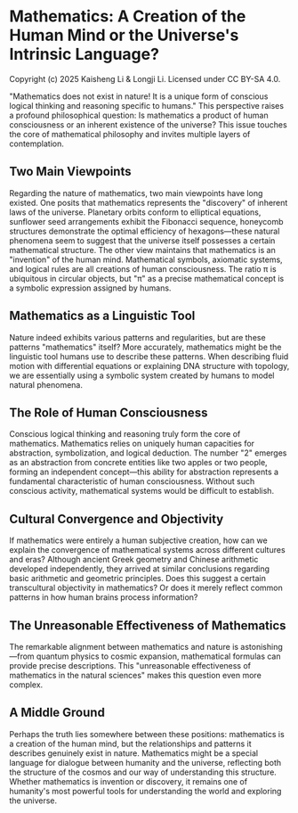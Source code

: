 # Mathematics: A Creation of the Human Mind or the Universe's Intrinsic Language?

Copyright (c) 2025 Kaisheng Li & Longji Li. Licensed under CC BY-SA 4.0.

"Mathematics does not exist in nature! It is a unique form of conscious logical thinking and reasoning specific to humans." This perspective raises a profound philosophical question: Is mathematics a product of human consciousness or an inherent existence of the universe? This issue touches the core of mathematical philosophy and invites multiple layers of contemplation.

## Two Main Viewpoints

Regarding the nature of mathematics, two main viewpoints have long existed. One posits that mathematics represents the "discovery" of inherent laws of the universe. Planetary orbits conform to elliptical equations, sunflower seed arrangements exhibit the Fibonacci sequence, honeycomb structures demonstrate the optimal efficiency of hexagons—these natural phenomena seem to suggest that the universe itself possesses a certain mathematical structure. The other view maintains that mathematics is an "invention" of the human mind. Mathematical symbols, axiomatic systems, and logical rules are all creations of human consciousness. The ratio π is ubiquitous in circular objects, but "π" as a precise mathematical concept is a symbolic expression assigned by humans.

## Mathematics as a Linguistic Tool

Nature indeed exhibits various patterns and regularities, but are these patterns "mathematics" itself? More accurately, mathematics might be the linguistic tool humans use to describe these patterns. When describing fluid motion with differential equations or explaining DNA structure with topology, we are essentially using a symbolic system created by humans to model natural phenomena.

## The Role of Human Consciousness

Conscious logical thinking and reasoning truly form the core of mathematics. Mathematics relies on uniquely human capacities for abstraction, symbolization, and logical deduction. The number "2" emerges as an abstraction from concrete entities like two apples or two people, forming an independent concept—this ability for abstraction represents a fundamental characteristic of human consciousness. Without such conscious activity, mathematical systems would be difficult to establish.

## Cultural Convergence and Objectivity

If mathematics were entirely a human subjective creation, how can we explain the convergence of mathematical systems across different cultures and eras? Although ancient Greek geometry and Chinese arithmetic developed independently, they arrived at similar conclusions regarding basic arithmetic and geometric principles. Does this suggest a certain transcultural objectivity in mathematics? Or does it merely reflect common patterns in how human brains process information?

## The Unreasonable Effectiveness of Mathematics

The remarkable alignment between mathematics and nature is astonishing—from quantum physics to cosmic expansion, mathematical formulas can provide precise descriptions. This "unreasonable effectiveness of mathematics in the natural sciences" makes this question even more complex.

## A Middle Ground

Perhaps the truth lies somewhere between these positions: mathematics is a creation of the human mind, but the relationships and patterns it describes genuinely exist in nature. Mathematics might be a special language for dialogue between humanity and the universe, reflecting both the structure of the cosmos and our way of understanding this structure. Whether mathematics is invention or discovery, it remains one of humanity's most powerful tools for understanding the world and exploring the universe.

